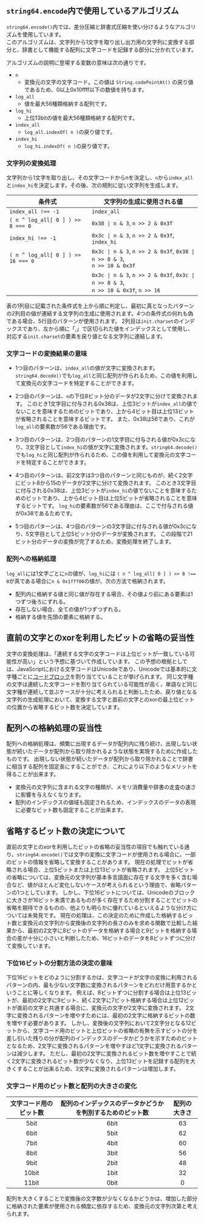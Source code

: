 
## `string64.encode`内で使用しているアルゴリズム
`string64.encode()`内では、差分圧縮と辞書式圧縮を使い分けるようなアルゴリズムを使用しています。<br>
このアルゴリズムは、文字列から1文字を取り出し出力用の文字列に変換する部分と、辞書として機能する配列に文字コードを記録する部分に分かれています。

アルゴリズムの説明に登場する変数の意味は次の通りです。
- `n`
	- 変換元の文字の文字コード。この値は `String.codePointAt()` の戻り値であるため、0以上0x10ffff以下の数値を持ちます。
- `log_all`
	- 値を最大56種類格納する配列です。
- `log_hi`
	- 上位13bitの値を最大56種類格納する配列です。
- `index_all`
	- `log_all.indexOf( n )`の戻り値です。
- `index_hi`
	- `log_hi.indexOf( n )`の戻り値です。


### 文字列の変換処理
文字列から1文字を取り出し、その文字コードからnを決定し、`n`から`index_all`と`index_hi`を決定します。その後、次の規則に従い文字列を生成します。

| 条件式                             | 文字列の生成に使用される値                                                                 |
| ---------------------------------- | ------------------------------------------------------------------------------------------ |
| `index_all !== -1`                 | `index_all`                                                                                |
| `( n ^ log_all[ 0 ] ) >> 8 === 0`  | `0x38 \| n & 3`,  `n >> 2 & 0x3f`                                                          |
| `index_hi !== -1`                  | `0x3c \| n & 3`,  `n >> 2 & 0x3f`,  `index_hi`                                             |
| `( n ^ log_all[ 0 ] ) >> 16 === 0` | `0x3c \| n & 3`,  `n >> 2 & 0x3f`,  `0x38 \| n >> 8 & 3`, <br> `n >> 10 & 0x3f`            |
|                                    | `0x3c \| n & 3`,  `n >> 2 & 0x3f`,  `0x3c \| n >> 8 & 3`, <br> `n >> 10 & 0x3f`, `n >> 16` |

表の1列目に記載された条件式を上から順に判定し、最初に真となったパターンの2列目の値が連結する文字列の生成に使用されます。4つの条件式の何れも偽である場合、5行目のパターンが使用されます。
2列目は`init.charset`のインデックスであり、左から順に「,」で区切られた値をインデックスとして使用し、対応する`init.charset`の要素を戻り値となる文字列に連結します。


### 文字コードの変換結果の意味
- 1つ目のパターンは、`index_all`の値が文字に変換されます。`string64.decode()`でも`log_all`と同じ配列が作られるため、この値を利用して変換元の文字コードを特定することができます。

- 2つ目のパターンは、`n`の下位8ビット分のデータが2文字に分けて変換されます。
  このとき1文字目に付与される0x38は、上位3ビットが`index_all`の値でないことを意味するためのビットであり、上から4ビット目は上位13ビットが省略されることを意味するビットです。
  また、0x38は56であり、これが`log_all`の要素数が56である理由です。

- 3つ目のパターンは、2つ目のパターンの1文字目に付与される値が0x3cになり、3文字目として`index_hi`の値が文字に変換されます。`string64.decode()`でも`log_hi`と同じ配列が作られるため、この値を利用して変換元の文字コードを特定することができます。

- 4つ目のパターンは、前2文字は3つ目のパターンと同じものが、続く2文字にビット8から15のデータが2文字に分けて変換されます。
  このとき3文字目に付与される0x38は、上位3ビットが`index_hi`の値でないことを意味するためのビットであり、上から4ビット目は上位5ビットが省略されることを意味するビットです。
  `log_hi`の要素数が56である理由は、ここで付与される値が0x38であるためです。

- 5つ目のパターンは、4つ目のパターンの3文字目に付与される値が0x3cになり、5文字目として上位5ビット分のデータが変換されます。
  この段階で21ビット分のデータの変換が完了するため、変換処理を終了します。


### 配列への格納処理
`log_all`には1文字ごとに`n`の値が、`log_hi`には `( n ^ log_all[ 0 ] ) >> 8 !== 0`が真である場合に`n & 0x1fff00`の値が、次の方法で格納されます。
- 配列内に格納する値と同じ値が存在する場合、その値より前にある要素は1つずつ後ろにずれる。
- 存在しない場合、全ての値が1つずつずれる。
- 格納する値を先頭の要素に格納する。


## 直前の文字とのxorを利用したビットの省略の妥当性
文字の変換処理は、「連続する文字の文字コードは上位ビットが一致している可能性が高い」という予想に基づいて作成しています。
この予想の根拠としては、JavaScriptにおける文字コードはUnicodeであり、Unicodeでは基本的に文字種ごとに[コードブロック]( http://www.unicode.org/Public/UNIDATA/Blocks.txt )を割り当てていることが挙げられます。
同じ文字種の文字は連続した文字コードを割り当てられている可能性が高く、単語など同じ文字種が連続して並ぶケースが十分に考えられると判断したため、戻り値となる文字列の生成処理において、変換する文字と直前の文字とのxorの最上位ビットの位置から省略するビット数を決定しています。


## 配列への格納処理の妥当性
配列への格納処理は、頻繁に出現するデータが配列内に残り続け、出現しない状態が続いたデータが配列から取り除かれるような状態を実現するために作成したものです。
出現しない状態が続いたデータが配列から取り除かれることで辞書に相当する配列を固定長にすることができ、これにより以下のようなメリットを得ることが出来ます。
- 変換元の文字列に含まれる文字の種類が、メモリ消費量や辞書の走査の速さに影響を与えなくなります。
- 配列のインデックスの値域も固定されるため、インデックスのデータの表現に必要なビット数も固定することが出来ます。


## 省略するビット数の決定について
直前の文字とのxorを利用したビットの省略の妥当性の項目でも触れている通り、`string64.encode()`では文字の変換に文字コードが使用される場合に、一部のビットの情報を省略して変換することがあります。
現在の処理でビットが省略される場合、上位5ビットまたは上位13ビットが省略されます。
上位5ビットの省略については、変換元の文字列が基本多言語面に存在する文字を多く含む場合など、値がほとんど変化しないケースが考えられるという理由で、省略パターンの1つとしています。
しかし、下位16ビットについては、Unicodeのブロックに大きさが16ビット未満であるものが多く存在するため分割することでビットの省略を期待できるものの、他よりも明らかに優れているといえるような分け方については未発見です。
現在の処理は、この決定のために作成した格納するビット数と変換元の文字列から変換後の文字列の長さのみを求める関数で比較した結果から、最初の2文字に8ビットのデータを格納する場合と9ビットを格納する場合の差が十分に小さいと判断したため、16ビットのデータを8ビットずつに分けて変換しています。


### 下位16ビットの分割方法の決定の意味
下位16ビットをどのように分割するかは、文字コードが文字の変換に利用されるパターンの内、最も少ない文字数に変換されるパターンをどれだけ用意するかということに等しくなります。
例えば、8ビットずつに分割する場合は上位13ビットが、最初の2文字に9ビット、続く2文字に7ビット格納する場合は上位12ビットが直前の文字と共通する場合に、変換元の文字が2文字に変換されます。
2文字に変換されるパターンを増やすためには、最初の2文字に格納するビットの数を増やす必要があります。
しかし、変換後の文字列において2文字分となる12ビットから、文字コード用のビットと上位ビットの省略の有無を示すビットの分を差し引いた残りの分が配列のインデックスのデータかどうかを示すためのビットとなるため、2文字に変換されるパターンを増やすほど1文字に変換されるパターンは減少します。
ただし、最初の2文字に変換されるビット数を増やすことで続く2文字に変換されるビット数が少なくなり、上位13ビットを記録する配列を大きくすることが出来るため、3文字に変換されるパターンは増加します。


### 文字コード用のビット数と配列の大きさの変化

| 文字コード用のビット数 | 配列のインデックスのデータかどうかを判別するためのビット数 | 配列の大きさ |
| :---: | :---: | :---: |
|  5bit |  6bit |    63 |
|  6bit |  5bit |    62 |
|  7bit |  4bit |    60 |
|  8bit |  3bit |    56 |
|  9bit |  2bit |    48 |
| 10bit |  1bit |    32 |
| 11bit |  0bit |     0 |

配列を大きくすることで変換後の文字数が少なくなるかどうかは、増加した部分に格納された要素が使用される頻度に依存するため、変換元の文字列次第と考えられます。



